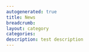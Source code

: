```yaml
---
autogenerated: true
title: News
breadcrumb: 
layout: category
categories: 
description: test description
---
```


